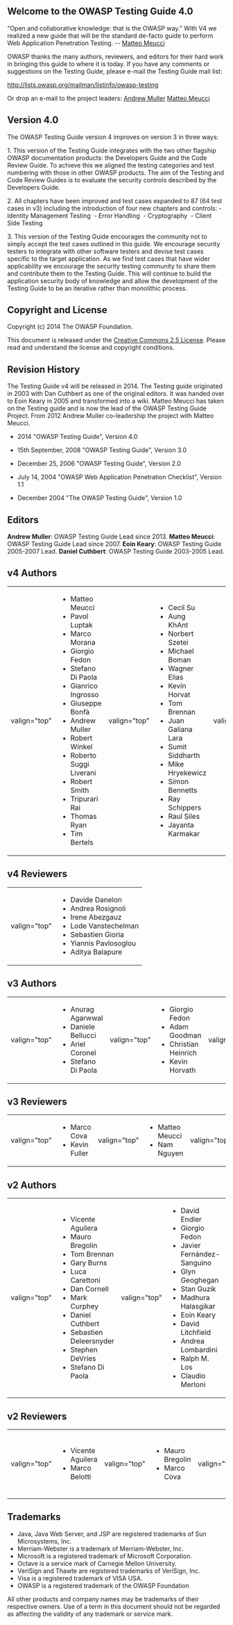## Welcome to the OWASP Testing Guide 4.0

“Open and collaborative knowledge: that is the OWASP way.”
With V4 we realized a new guide that will be the standard de-facto guide
to perform Web Application Penetration Testing. -- [Matteo
Meucci](User:Mmeucci "wikilink")

OWASP thanks the many authors, reviewers, and editors for their hard
work in bringing this guide to where it is today. If you have any
comments or suggestions on the Testing Guide, please e-mail the Testing
Guide mail list:

<http://lists.owasp.org/mailman/listinfo/owasp-testing>

Or drop an e-mail to the project leaders: [Andrew
Muller](mailto:andrew.muller@owasp.org) [Matteo
Meucci](mailto:matteo.meucci@owasp.org)

## Version 4.0

The OWASP Testing Guide version 4 improves on version 3 in three ways:

1\. This version of the Testing Guide integrates with the two other
flagship OWASP documentation products: the Developers Guide and the Code
Review Guide. To achieve this we aligned the testing categories and test
numbering with those in other OWASP products. The aim of the Testing and
Code Review Guides is to evaluate the security controls described by the
Developers Guide.

2\. All chapters have been improved and test cases expanded to 87 (64
test cases in v3) including the introduction of four new chapters and
controls:
\- Identity Management Testing 
\- Error Handling 
\- Cryptography 
\- Client Side Testing 

3\. This version of the Testing Guide encourages the community not to
simply accept the test cases outlined in this guide. We encourage
security testers to integrate with other software testers and devise
test cases specific to the target application. As we find test cases
that have wider applicability we encourage the security testing
community to share them and contribute them to the Testing Guide. This
will continue to build the application security body of knowledge and
allow the development of the Testing Guide to be an iterative rather
than monolithic process.

## Copyright and License

Copyright (c) 2014 The OWASP Foundation.

This document is released under the [Creative Commons 2.5
License](http://creativecommons.org/licenses/by-sa/2.5/). Please read
and understand the license and copyright conditions.

## Revision History

The Testing Guide v4 will be released in 2014. The Testing guide
originated in 2003 with Dan Cuthbert as one of the original editors. It
was handed over to Eoin Keary in 2005 and transformed into a wiki.
Matteo Meucci has taken on the Testing guide and is now the lead of the
OWASP Testing Guide Project. From 2012 Andrew Muller co-leadership the
project with Matteo Meucci.

  - 2014
    "OWASP Testing Guide", Version 4.0

<!-- end list -->

  - 15th September, 2008
    "OWASP Testing Guide", Version 3.0

<!-- end list -->

  - December 25, 2006
    "OWASP Testing Guide", Version 2.0

<!-- end list -->

  - July 14, 2004
    "OWASP Web Application Penetration Checklist", Version 1.1

<!-- end list -->

  - December 2004
    "The OWASP Testing Guide", Version 1.0

## Editors

**Andrew Muller**: OWASP Testing Guide Lead since 2013.
**Matteo Meucci**: OWASP Testing Guide Lead since 2007.
**Eoin Keary**: OWASP Testing Guide 2005-2007 Lead.
**Daniel Cuthbert**: OWASP Testing Guide 2003-2005 Lead.

## v4 Authors

<table>
<tbody>
<tr class="odd">
<td><p>valign="top"</p></td>
<td><ul>
<li>Matteo Meucci</li>
<li>Pavol Luptak</li>
<li>Marco Morana</li>
<li>Giorgio Fedon</li>
<li>Stefano Di Paola</li>
<li>Gianrico Ingrosso</li>
<li>Giuseppe Bonfà</li>
<li>Andrew Muller</li>
<li>Robert Winkel</li>
<li>Roberto Suggi Liverani</li>
<li>Robert Smith</li>
<li>Tripurari Rai</li>
<li>Thomas Ryan</li>
<li>Tim Bertels</li>
</ul></td>
<td><p>valign="top"</p></td>
<td><ul>
<li>Cecil Su</li>
<li>Aung KhAnt</li>
<li>Norbert Szetei</li>
<li>Michael Boman</li>
<li>Wagner Elias</li>
<li>Kevin Horvat</li>
<li>Tom Brennan</li>
<li>Juan Galiana Lara</li>
<li>Sumit Siddharth</li>
<li>Mike Hryekewicz</li>
<li>Simon Bennetts</li>
<li>Ray Schippers</li>
<li>Raul Siles</li>
<li>Jayanta Karmakar</li>
</ul></td>
<td><p>valign="top"</p></td>
<td><ul>
<li>Brad Causey</li>
<li>Vicente Aguilera</li>
<li>Ismael Gonçalves</li>
<li>David Fern</li>
<li>Tom Eston</li>
<li>Kevin Horvath</li>
<li>Rick Mitchell</li>
<li>Eduardo Castellanos</li>
<li>Simone Onofri</li>
<li>Harword Sheen</li>
<li>Amro AlOlaqi</li>
<li>Suhas Desai</li>
<li>Tony Hsu Hsiang Chih</li>
<li>Ryan Dewhurst</li>
<li>Zaki Akhmad</li>
</ul></td>
<td><p>valign="top"</p></td>
<td><ul>
<li>Davide Danelon</li>
<li>Alexander Antukh</li>
<li>Thomas Kalamaris</li>
<li>Alexander Vavousis</li>
<li>Clerkendweller</li>
<li>Christian Heinrich</li>
<li>Babu Arokiadas</li>
<li>Rob Barnes</li>
<li>Ben Walther</li>
</ul></td>
</tr>
</tbody>
</table>

## v4 Reviewers

<table>
<tbody>
<tr class="odd">
<td><p>valign="top"</p></td>
<td><ul>
<li>Davide Danelon</li>
<li>Andrea Rosignoli</li>
<li>Irene Abezgauz</li>
<li>Lode Vanstechelman</li>
<li>Sebastien Gioria</li>
<li>Yiannis Pavlosoglou</li>
<li>Aditya Balapure</li>
</ul></td>
</tr>
</tbody>
</table>

## v3 Authors

<table>
<tbody>
<tr class="odd">
<td><p>valign="top"</p></td>
<td><ul>
<li>Anurag Agarwwal</li>
<li>Daniele Bellucci</li>
<li>Ariel Coronel</li>
<li>Stefano Di Paola</li>
</ul></td>
<td><p>valign="top"</p></td>
<td><ul>
<li>Giorgio Fedon</li>
<li>Adam Goodman</li>
<li>Christian Heinrich</li>
<li>Kevin Horvath</li>
</ul></td>
<td><p>valign="top"</p></td>
<td><ul>
<li>Gianrico Ingrosso</li>
<li>Roberto Suggi Liverani</li>
<li>Kuza55</li>
<li>Pavol Luptak</li>
</ul></td>
<td><p>valign="top"</p></td>
<td><ul>
<li>Ferruh Mavituna</li>
<li>Marco Mella</li>
<li>Matteo Meucci</li>
<li>Marco Morana</li>
</ul></td>
<td><p>valign="top"</p></td>
<td><ul>
<li>Antonio Parata</li>
<li>Cecil Su</li>
<li>Harish Skanda Sureddy</li>
<li>Mark Roxberry</li>
</ul></td>
<td><p>valign="top"</p></td>
<td><ul>
<li>Andrew Van der Stock</li>
</ul></td>
</tr>
</tbody>
</table>

## v3 Reviewers

<table>
<tbody>
<tr class="odd">
<td><p>valign="top"</p></td>
<td><ul>
<li>Marco Cova</li>
<li>Kevin Fuller</li>
</ul></td>
<td><p>valign="top"</p></td>
<td><ul>
<li>Matteo Meucci</li>
<li>Nam Nguyen</li>
</ul></td>
<td><p>valign="top"</p></td>
<td><ul>
<li>Rick Mitchell</li>
</ul></td>
</tr>
</tbody>
</table>

## v2 Authors

<table>
<tbody>
<tr class="odd">
<td><p>valign="top"</p></td>
<td><ul>
<li>Vicente Aguilera</li>
<li>Mauro Bregolin</li>
<li>Tom Brennan</li>
<li>Gary Burns</li>
<li>Luca Carettoni</li>
<li>Dan Cornell</li>
<li>Mark Curphey</li>
<li>Daniel Cuthbert</li>
<li>Sebastien Deleersnyder</li>
<li>Stephen DeVries</li>
<li>Stefano Di Paola</li>
</ul></td>
<td><p>valign="top"</p></td>
<td><ul>
<li>David Endler</li>
<li>Giorgio Fedon</li>
<li>Javier Fernández-Sanguino</li>
<li>Glyn Geoghegan</li>
<li>Stan Guzik</li>
<li>Madhura Halasgikar</li>
<li>Eoin Keary</li>
<li>David Litchfield</li>
<li>Andrea Lombardini</li>
<li>Ralph M. Los</li>
<li>Claudio Merloni</li>
</ul></td>
<td><p>valign="top"</p></td>
<td><ul>
<li>Matteo Meucci</li>
<li>Marco Morana</li>
<li>Laura Nunez</li>
<li>Gunter Ollmann</li>
<li>Antonio Parata</li>
<li>Yiannis Pavlosoglou</li>
<li>Carlo Pelliccioni</li>
<li>Harinath Pudipeddi</li>
<li>Alberto Revelli</li>
<li>Mark Roxberry</li>
<li>Tom Ryan</li>
</ul></td>
<td><p>valign="top"</p></td>
<td><ul>
<li>Anush Shetty</li>
<li>Larry Shields</li>
<li>Dafydd Studdard</li>
<li>Andrew van der Stock</li>
<li>Ariel Waissbein</li>
<li>Jeff Williams</li>
<li>Tushar Vartak</li>
</ul></td>
</tr>
</tbody>
</table>

## v2 Reviewers

<table>
<tbody>
<tr class="odd">
<td><p>valign="top"</p></td>
<td><ul>
<li>Vicente Aguilera</li>
<li>Marco Belotti</li>
</ul></td>
<td><p>valign="top"</p></td>
<td><ul>
<li>Mauro Bregolin</li>
<li>Marco Cova</li>
</ul></td>
<td><p>valign="top"</p></td>
<td><ul>
<li>Daniel Cuthbert</li>
<li>Paul Davies</li>
</ul></td>
<td><p>valign="top"</p></td>
<td><ul>
<li>Stefano Di Paola</li>
<li>Matteo G.P. Flora</li>
</ul></td>
<td><p>valign="top"</p></td>
<td><ul>
<li>Simona Forti</li>
<li>Darrell Groundy</li>
</ul></td>
<td><p>valign="top"</p></td>
<td><ul>
<li>Eoin Keary</li>
<li>James Kist</li>
</ul></td>
<td><p>valign="top"</p></td>
<td><ul>
<li>Katie McDowell</li>
<li>Marco Mella</li>
</ul></td>
<td><p>valign="top"</p></td>
<td><ul>
<li>Matteo Meucci</li>
<li>Syed Mohamed A.</li>
</ul></td>
<td><p>valign="top"</p></td>
<td><ul>
<li>Antonio Parata</li>
<li>Alberto Revelli</li>
</ul></td>
<td><p>valign="top"</p></td>
<td><ul>
<li>Mark Roxberry</li>
<li>Dave Wichers</li>
</ul></td>
</tr>
</tbody>
</table>

## Trademarks

  - Java, Java Web Server, and JSP are registered trademarks of Sun
    Microsystems, Inc.
  - Merriam-Webster is a trademark of Merriam-Webster, Inc.
  - Microsoft is a registered trademark of Microsoft Corporation.
  - Octave is a service mark of Carnegie Mellon University.
  - VeriSign and Thawte are registered trademarks of VeriSign, Inc.
  - Visa is a registered trademark of VISA USA.
  - OWASP is a registered trademark of the OWASP Foundation

All other products and company names may be trademarks of their
respective owners. Use of a term in this document should not be regarded
as affecting the validity of any trademark or service mark.